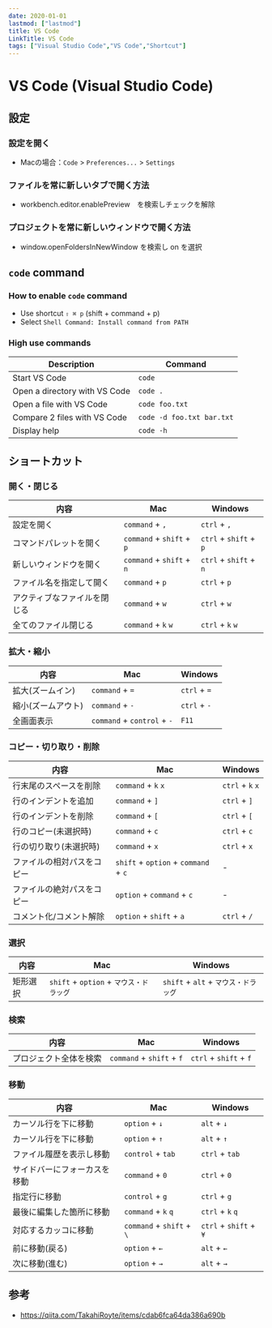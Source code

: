 ```yaml
---
date: 2020-01-01
lastmod: ["lastmod"]
title: VS Code
LinkTitle: VS Code
tags: ["Visual Studio Code","VS Code","Shortcut"]
---
```


# VS Code (Visual Studio Code)

## 設定

### 設定を開く
* Macの場合：```Code``` > ```Preferences...``` > ```Settings```

### ファイルを常に新しいタブで開く方法

* workbench.editor.enablePreview　を検索しチェックを解除

### プロジェクトを常に新しいウィンドウで開く方法
* window.openFoldersInNewWindow を検索し on を選択


## `code` command

### How to enable `code` command
- Use shortcut `⇧ ⌘ p` (shift + command + p)
- Select `Shell Command: Install command from PATH`

### High use commands

|Description|Command|
|---|---|
|Start VS Code|`code`|
|Open a directory with VS Code|`code .`|
|Open a file with VS Code|`code foo.txt`|
|Compare 2 files with VS Code|`code -d foo.txt bar.txt`|
|Display help|`code -h`|

## ショートカット

### 開く・閉じる
|内容|Mac|Windows|
|---|---|---|
|設定を開く|```command``` + ```,```|```ctrl``` + ```,```|
|コマンドパレットを開く|```command``` + ```shift``` + ```p```|```ctrl``` + ```shift``` + ```p```|
|新しいウィンドウを開く|```command``` + ```shift``` + ```n```|```ctrl``` + ```shift``` + ```n```|
|ファイル名を指定して開く|```command``` + ```p```|```ctrl``` + ```p```|
|アクティブなファイルを閉じる|```command``` + ```w```|```ctrl``` + ```w```|
|全てのファイル閉じる|```command``` + ```k``` ```w```|```ctrl``` + ```k``` ```w```|

### 拡大・縮小
|内容|Mac|Windows|
|---|---|---|
|拡大(ズームイン)|```command``` + ```=```|```ctrl``` + ```=```|
|縮小(ズームアウト)|```command``` + ```-```|```ctrl``` + ```-```|
|全画面表示|```command``` + ```control``` + ```-```|```F11```|

### コピー・切り取り・削除
|内容|Mac|Windows|
|---|---|---|
|行末尾のスペースを削除|```command``` + ```k``` ```x```|```ctrl``` + ```k``` ```x```|
|行のインデントを追加|```command``` + ```]```|```ctrl``` + ```]```|
|行のインデントを削除|```command``` + ```[```|```ctrl``` + ```[```|
|行のコピー(未選択時)|```command``` + ```c```|```ctrl``` + ```c```|
|行の切り取り(未選択時)|```command``` + ```x```|```ctrl``` + ```x```|
|ファイルの相対パスをコピー|```shift``` + ```option``` + ```command``` + ```c```|-|
|ファイルの絶対パスをコピー|```option``` + ```command``` + ```c```|-|
|コメント化/コメント解除|```option``` + ```shift``` + ```a```|```ctrl``` + ```/```|

### 選択
|内容|Mac|Windows|
|---|---|---|
|矩形選択|```shift``` + ```option``` + ```マウス・ドラッグ```|```shift``` + ```alt``` + ```マウス・ドラッグ```|

### 検索

|内容|Mac|Windows|
|---|---|---|
|プロジェクト全体を検索|```command``` + ```shift``` + ```f```|```ctrl``` + ```shift``` + ```f```|

### 移動
|内容|Mac|Windows|
|---|---|---|
|カーソル行を下に移動|```option``` + ```↓```|```alt``` + ```↓```|
|カーソル行を下に移動|```option``` + ```↑```|```alt``` + ```↑```|
|ファイル履歴を表示し移動|```control``` + ```tab```|```ctrl``` + ```tab```|
|サイドバーにフォーカスを移動|```command``` + ```0```|```ctrl``` + ```0```|
|指定行に移動|```control``` + ```g```|```ctrl``` + ```g```|
|最後に編集した箇所に移動|```command``` + ```k``` ```q```|```ctrl``` + ```k``` ```q```|
|対応するカッコに移動|```command``` + ```shift``` + ```\```|```ctrl``` + ```shift``` + ```¥```|
|前に移動(戻る)|```option``` + ```←```|```alt``` + ```←```|
|次に移動(進む)|```option``` + ```→```|```alt``` + ```→```|

## 参考
* https://qiita.com/TakahiRoyte/items/cdab6fca64da386a690b